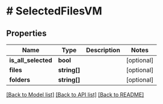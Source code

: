 # # SelectedFilesVM

## Properties

Name | Type | Description | Notes
------------ | ------------- | ------------- | -------------
**is_all_selected** | **bool** |  | [optional]
**files** | **string[]** |  | [optional]
**folders** | **string[]** |  | [optional]

[[Back to Model list]](../../README.md#models) [[Back to API list]](../../README.md#endpoints) [[Back to README]](../../README.md)
